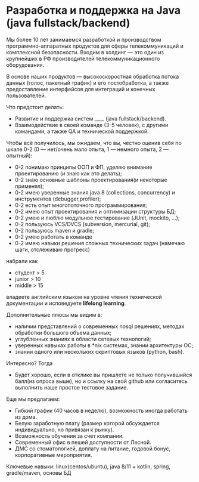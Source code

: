 Разработка и поддержка на Java (java fullstack/backend)
=======================================================

Мы более 10 лет занимаемся разработкой и производством программно-аппаратных продуктов для сферы телекоммуникаций и
комплексной безопасности. Входим в холдинг — это один из крупнейших в РФ производителей телекоммуникационного оборудования.

В основе наших продуктов — высокоскоростная обработка потока данных (голос, пакетный трафик) и его постобработка, а также
предоставление интерфейсов для интеграций и конечных пользователей.

Что предстоит делать:
  * Развитие и поддержка систем ____ (java fullstack/backend).
  * Взаимодействие в своей команде (3-5 человек), с другими командами, а также QA и технической поддержкой.

Чтобы всё получилось, мы ожидаем, что вы, честно оценив себя по шкале 0-2 
(0 — нет/очень мало опыта, 1 — немного опыта, 2 — опытный):
  * 0-2 понимаю принципы ООП и ФП, уделяю внимание проектированию (и знаю как это делать);
  * 0-2 знаю основные шаблоны проектирования(и некоторые применял);
  * 0-2 имею уверенные знания java 8 (collections, concurrency) и инструментов (debugger,profiler);
  * 0-2 есть опыт многопоточного программирования;
  * 0-2 имею опыт проектирования и оптимизации структуры БД;
  * 0-2 умею и люблю модульное тестирование (JUnit, mockito, ...);
  * 0-2 пользуюсь VCS/DVCS (subversion, mercurial, git);
  * 0-2 пользуюсь maven и gradle;
  * 0-2 умею работать в команде
  * 0-2 имею навыки решения сложных технических задач (намечаю шаги, отслеживаю прогресс)

набрали как 
  * студент > 5
  * junior > 10 
  * middle > 15 

владеете английским языком на уровне чтения технической документации и исповедуете **lifelong learning**.

Дополнительные плюсы мы видим в:
  * наличии представлений о современных nosql решениях, методах обработки большого объема данных;
  * углубленных знаниях в области сетевых технологий;
  * уверенных навыках работы в *nix системах, знании архитектуры ОС;
  * знании одного или нескольких скриптовых языков (python, bash). 

Интересно? Тогда 
  * Будет хорошо, если в отклике вы пришлете не только получившийся балл(из опроса выше), но и ссылку на свой 
    github или согласитесь выполнить наше простое тестовое задание.

Еще мы предлагаем:
  * Гибкий график (40 часов в неделю), возможность иногда работать из дома.
  * Белую заработную плату (размер которой обсуждается индивидуально, но привязан к рынку).
  * Возможность обучения за счет компании.
  * Современный офис в пешей доступности от Лесной.
  * ДМС со стоматологией, доплату на питание, годовой бонус, корпоративные мероприятия.

Ключевые навыки: linux(centos/ubuntu), java 8/11 + kotlin, spring, gradle/maven, основы БД
